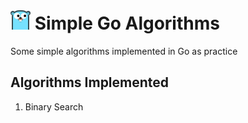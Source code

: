 <h1><img src="assets/gopher.png" width="32px" /> Simple Go Algorithms</h1> 
Some simple algorithms implemented in Go as practice

## Algorithms Implemented
1. Binary Search

